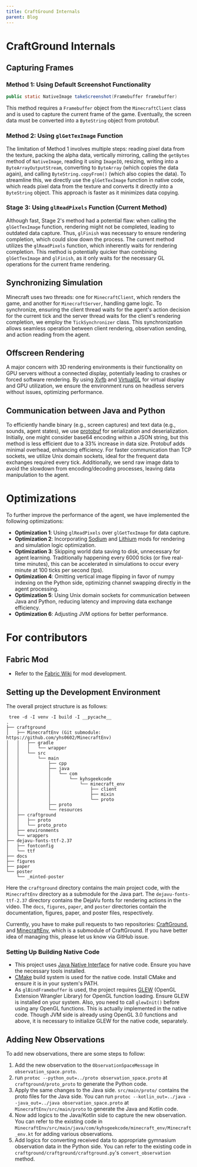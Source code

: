```yaml
---
title: CraftGround Internals
parent: Blog
---
```


# CraftGround Internals
## Capturing Frames
### Method 1: Using Default Screenshot Functionality
```java
public static NativeImage takeScreenshot(Framebuffer framebuffer)
```
  This method requires a `Framebuffer` object from the `MinecraftClient` class and is used to capture the current frame of the game. Eventually, the screen data must be converted into a `ByteString` object from protobuf.
### Method 2: Using `glGetTexImage` Function
The limitation of Method 1 involves multiple steps: reading pixel data from the texture, packing the alpha data, vertically mirroring, calling the `getBytes` method of `NativeImage`, reading it using `ImageIO`, resizing, writing into a `ByteArrayOutputStream`, converting to `ByteArray` (which copies the data again), and calling `ByteString.copyFrom()` (which also copies the data). To streamline this, we directly use the `glGetTexImage` function in native code, which reads pixel data from the texture and converts it directly into a `ByteString` object. This approach is faster as it minimizes data copying.
### Stage 3: Using `glReadPixels` Function (Current Method)
Although fast, Stage 2's method had a potential flaw: when calling the `glGetTexImage` function, rendering might not be completed, leading to outdated data capture. Thus, `glFinish` was necessary to ensure rendering completion, which could slow down the process. The current method utilizes the `glReadPixels` function, which inherently waits for rendering completion. This method is potentially quicker than combining `glGetTexImage` and `glFinish`, as it only waits for the necessary GL operations for the current frame rendering.
## Synchronizing Simulation
Minecraft uses two threads: one for `MinecraftClient`, which renders the game, and another for `MinecraftServer`, handling game logic. To synchronize, ensuring the client thread waits for the agent's action decision for the current tick and the server thread waits for the client's rendering completion, we employ the `TickSynchronizer` class. This synchronization allows seamless operation between client rendering, observation sending, and action reading from the agent.
## Offscreen Rendering
A major concern with 3D rendering environments is their functionality on GPU servers without a connected display, potentially leading to crashes or forced software rendering. By using [Xvfb](https://www.x.org/releases/X11R7.6/doc/man/man1/Xvfb.1.xhtml) and [VirtualGL](https://virtualgl.org/) for virtual display and GPU utilization, we ensure the environment runs on headless servers without issues, optimizing performance.
## Communication between Java and Python
To efficiently handle binary (e.g., screen captures) and text data (e.g., sounds, agent states), we use [protobuf](https://protobuf.dev/) for serialization and deserialization. Initially, one might consider base64 encoding within a JSON string, but this method is less efficient due to a 33% increase in data size. Protobuf adds minimal overhead, enhancing efficiency. For faster communication than TCP sockets, we utilize Unix domain sockets, ideal for the frequent data exchanges required every tick. Additionally, we send raw image data to avoid the slowdown from encoding/decoding processes, leaving data manipulation to the agent.

# Optimizations
To further improve the performance of the agent, we have implemented the following optimizations:
- **Optimization 1**: Using `glReadPixels` over `glGetTexImage` for data capture.
- **Optimization 2**: Incorporating [Sodium](https://github.com/CaffeineMC/sodium-fabric) and [Lithium](https://github.com/CaffeineMC/lithium-fabric) mods for rendering and simulation logic optimization.
- **Optimization 3**: Skipping world data saving to disk, unnecessary for agent learning. Traditionally happening every 6000 ticks (or five real-time minutes), this can be accelerated in simulations to occur every minute at 100 ticks per second (tps).
- **Optimization 4**: Omitting vertical image flipping in favor of numpy indexing on the Python side, optimizing channel swapping directly in the agent processing.
- **Optimization 5**: Using Unix domain sockets for communication between Java and Python, reducing latency and improving data exchange efficiency.
- **Optimization 6**: Adjusting JVM options for better performance.

# For contributors
## Fabric Mod
- Refer to the [Fabric Wiki](https://fabricmc.net/wiki/start) for mod development.

## Setting up the Development Environment
The overall project structure is as follows:
```tree
 tree -d -I venv -I build -I __pycache__ 
.
├── craftground
│   ├── MinecraftEnv (Git submodule: https://github.com/yhs0602/MinecraftEnv)
│   │   ├── gradle
│   │   │   └── wrapper
│   │   └── src
│   │       └── main
│   │           ├── cpp
│   │           ├── java
│   │           │   └── com
│   │           │       └── kyhsgeekcode
│   │           │           └── minecraft_env
│   │           │               ├── client
│   │           │               ├── mixin
│   │           │               └── proto
│   │           ├── proto
│   │           └── resources
│   ├── craftground
│   │   ├── proto
│   │   └── proto_proto
│   ├── environments
│   └── wrappers
├── dejavu-fonts-ttf-2.37
│   ├── fontconfig
│   └── ttf
├── docs
├── figures
├── paper
└── poster
    └── _minted-poster

```
Here the `craftground` directory contains the main project code, with the `MinecraftEnv` directory as a submodule for the Java part. The `dejavu-fonts-ttf-2.37` directory contains the DejaVu fonts for rendering actions in the video. The `docs`, `figures`, `paper`, and `poster` directories contain the documentation, figures, paper, and poster files, respectively.

Currently, you have to make pull requests to two repositories: [CraftGround](https://github.com/yhs0602/Craftground), and [MinecraftEnv](https://github.com/yhs0602/MinecraftEnv), which is a submodule of CraftGround. If you have better idea of managing this, please let us know via GitHub issue.


### Setting Up Building Native Code
- This project uses [Java Native Interface](https://docs.oracle.com/javase/8/docs/technotes/guides/jni/) for native code. Ensure you have the necessary tools installed.
- [CMake](https://cmake.org/) build system is used for the native code. Install CMake and ensure it is in your system's PATH.
- As `glBindFramebuffer` is used, the project requires [GLEW](https://glew.sourceforge.net/) (OpenGL Extension Wrangler Library) for OpenGL function loading. Ensure GLEW is installed on your system. Also, you need to call `glewInit()` before using any OpenGL functions. This is actually implemented in the native code. Though JVM side is already using OpenGL 3.0 functions and above, it is necessary to initialize GLEW for the native code, separately. 

## Adding New Observations
To add new observations, there are some steps to follow:
1. Add the new observation to the `ObservationSpaceMessage` in `observation_space.proto`.
2. run `protoc --python_out=../proto observation_space.proto` at `craftground/proto_proto` to generate the Python code.
3. Apply the same changes to the Java side. `src/main/proto/` contains the proto files for the Java side. You can run `protoc --kotlin_out=../java --java_out=../java observation_space.proto` at `MinecraftEnv/src/main/proto` to generate the Java and Kotlin code.
4. Now add logics to the Java/Kotlin side to capture the new observation. You can refer to the existing code in `MinecraftEnv/src/main/java/com/kyhsgeekcode/minecraft_env/Minecraft_env.kt` for adding various observations.
5. Add logics for converting received data to appropriate gymnasium observation data in the Python side. You can refer to the existing code in `craftground/craftground/craftground.py`'s `convert_observation` method.
